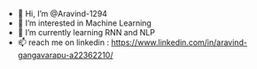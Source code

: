 - 👋 Hi, I’m @Aravind-1294
- 👀 I’m interested in Machine Learning
- 🌱 I’m currently learning RNN and NLP
- 📫 reach me on linkedin : https://www.linkedin.com/in/aravind-gangavarapu-a22362210/

<!---
Aravind-1294/Aravind-1294 is a ✨ special ✨ repository because its `README.md` (this file) appears on your GitHub profile.
You can click the Preview link to take a look at your changes.
--->
